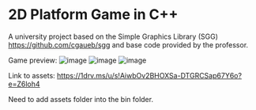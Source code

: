 # 2D Platform Game in C++

A university project based on the Simple Graphics Library (SGG) https://github.com/cgaueb/sgg and base code provided by the professor.

Game preview:
![image](https://github.com/user-attachments/assets/80818bda-e5ea-482c-9573-745e14bf3551)
![image](https://github.com/user-attachments/assets/03f95bee-8358-4c2d-8001-379edff1bf7e)
![image](https://github.com/user-attachments/assets/bf31450b-d689-4519-8002-48e453e26e44)


Link to assets: https://1drv.ms/u/s!AiwbOv2BHOXSa-DTGRCSap67Y6o?e=Z6loh4

Need to add assets folder into the bin folder.
